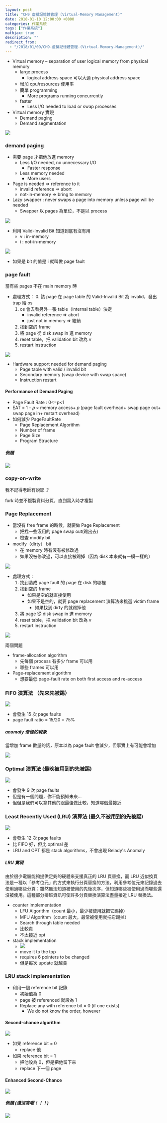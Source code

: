 ```yaml
---
layout: post
title: "CH9 虛擬記憶體管理 (Virtual-Memory Management)"
date: 2018-01-10 12:00:00 +0800
categories: 作業系統
tags: ["作業系統"]
mathjax: true
description: ""
redirect_from: 
  - "/2018/01/09/CH9-虛擬記憶體管理-(Virtual-Memory-Management)/"
---
```


- Virtual memory – separation of user logical memory from physical memory
  - large process
    - logical address space 可以大過 physical address space
  - 增加 cpu/resources 使用率
  - 簡單 programming
    - More programs running concurrently
  - faster
    - Less I/O needed to load or swap processes
- Virtual memory 實現
  - Demand paging
  - Demand segmentation

![](/assets/img/posts/FC4uvDV.png)

### demand paging

- 需要 page 才把他放進 memory
  - Less I/O needed, no unnecessary I/O
    - Faster response
  - Less memory needed
    - More users
- Page is needed => reference to it
  - invalid reference => abort
  - not-in-memory => bring to memory
- Lazy swapper : never swaps a page into memory unless page will be needed
  - Swapper 以 pages 為單位，不是以 process

![](/assets/img/posts/SM8IE8Q.png)

- 利用 Valid-Invalid Bit 知道到底有沒有用
  - v : in-memory
  - i : not-in-memory

![](/assets/img/posts/82YC1iP.png)

- 如果是 bit 的值是 i 就叫做 page fault

### page fault

當有些 pages 不在 main memory 時

- 處理方式：
  0. 該 page 在 page table 的 Valid-Invalid Bit 為 invalid，發出 trap 給 os
  1. os 會去看另外一張 table（internal table）決定
     - invalid reference => abort
     - just not in memory => 繼續
  1. 找到空的 frame
  1. 將 page 從 disk swap in 進 memory
  1. reset table，把 validation bit 改為 v
  1. restart instruction

![](/assets/img/posts/s6xq8AN.png)

- Hardware support needed for demand paging
  - Page table with valid / invalid bit
  - Secondary memory (swap device with swap space)
  - Instruction restart

#### Performance of Demand Paging

- Page Fault Rate : 0<=p<1
- EAT = 1 – 𝑝 × memory access+ 𝑝 (page fault overhead+ swap page out+ swap page in+ restart overhead)
- 如何減少 PageFaultRate
  - Page Replacement Algorithm
  - Number of frame
  - Page Size
  - Program Structure

##### 例題

![](/assets/img/posts/cpuSUP1.png)

### copy-on-write

我不記得老師有說耶..?

fork 時並不複製資料分頁，直到寫入時才複製

### Page Replacement

- 當沒有 free frame 的時候，就要做 Page Replacement
  - 把找一些沒用的 page swap out(踢出去)
  - 檢查 modify bit
- modify（dirty） bit
  - 在 memory 時有沒有被修改過
  - 如果沒被修改過，可以直接被踢掉（因為 disk 本來就有一模一樣的）

![](/assets/img/posts/lW3NzSq.png)

- 處理方式：
  1. 找到造成 page fault 的 page 在 disk 的哪裡
  2. 找到空的 frame
     - 如果是空的就直接使用
     - 如果不是空的，就要 page replacement 演算法來挑選 victim frame
       - 如果找到 dirty 的就踢掉他
  3. 將 page 從 disk swap in 進 memory
  4. reset table，把 validation bit 改為 v
  5. restart instruction

![](/assets/img/posts/r6dK9Ja.png)

兩個問題

- frame-allocation algorithm
  - 先每個 process 有多少 frame 可以用
  - 哪些 frames 可以用
- Page-replacement algorithm
  - 想要最低 page-fault rate on both first access and re-access

### FIFO 演算法 （先來先被踢）

![](/assets/img/posts/h1I2mjn.png)

- 會發生 15 次 page faults
- page fault ratio = 15/20 = 75%

##### anomaly 奇怪的現象

當增加 frame 數量的話，原本以為 page fault 會減少，但事實上有可能會增加

![](/assets/img/posts/oTkiee4.png)

### Optimal 演算法 (最晚被用到的先被踢)

![](/assets/img/posts/yx46n0L.png)

- 會發生 9 次 page faults
- 但是有一個問題，你不能預知未來...
- 但但是我們可以拿其他的跟最佳做比較，知道哪個最接近

### Least Recently Used (LRU) 演算法 (最久不被用到的先被踢)

![](/assets/img/posts/9FlR1qU.png)

- 會發生 12 次 page faults
- 比 FIFO 好，但比 optimal 差
- LRU and OPT 都是 stack algorithms，不會出現 Belady's Anomaly

##### LRU 實現

由於很少電腦能夠提供足夠的硬體來支援真正的 LRU 頁替換，而 LRU 近似換頁法是一種以「參考位元」的方式來執行分頁替換的方法，利用參考位元來記錄過去使用過哪些分頁；雖然無法知道被使用的先後次序，但知道哪些被使用過而哪些還沒被使用。這種部分排班資訊可使許多分頁替換演算法盡量接近 LRU 替換法。

- counter implementation
  - LFU Algorithm（count 最小，最少被使用就把它踢掉）
  - MFU Algorithm（count 最大，最常被使用就把它踢掉）
  - Search through table needed
  - 比較貴
  - 不太接近 opt
- stack implementation
  - ![](/assets/img/posts/3O5EVBn.png)
  - move it to the top
  - requires 6 pointers to be changed
  - 但是每次 update 就越貴

### LRU stack implementation

- 利用一個 reference bit 記錄
  - 初始值為 0
  - page 被 referenced 就設為 1
  - Replace any with reference bit = 0 (if one exists)
    - We do not know the order, however

#### Second-chance algorithm

![](/assets/img/posts/cCyzNBH.png)

- 如果 reference bit = 0
  - replace 他
- 如果 reference bit = 1
  - 把他設為 0，但是把他留下來
  - replace 下一個 page

#### Enhanced Second-Chance

![](/assets/img/posts/AkgkQ7s.png)

##### 例題 (還沒寫喔！！！)

![](/assets/img/posts/rLx3cl2.png)
